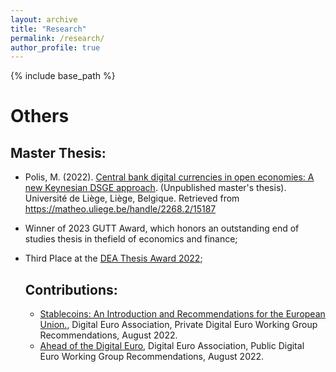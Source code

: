 ```yaml
---
layout: archive
title: "Research"
permalink: /research/
author_profile: true
---
```


{% include base_path %}


   # Others

   ## Master Thesis:
- Polis, M. (2022). [Central bank digital currencies in open economies: A new Keynesian DSGE approach](https://matheo.uliege.be/bitstream/2268.2/15187/4/Central_Bank_Digital_Currencies_in_Open_Economies__A_NK_DSGE_approach.pdf). (Unpublished master's thesis). Université de Liège, Liège, Belgique. Retrieved from https://matheo.uliege.be/handle/2268.2/15187
* Winner of 2023 GUTT Award, which  honors an outstanding end of studies thesis in thefield of economics and finance;
* Third Place at the [DEA Thesis Award 2022](https://blog.digital-euro-association.de/dea-thesis-awards-2023-recap);
  
  ## Contributions:
  - [Stablecoins: An Introduction and Recommendations for the European Union.](https://7869715.fs1.hubspotusercontent-na1.net/hubfs/7869715/Private%20Working%20Group%20paper.pdf), Digital Euro Association, Private Digital Euro Working Group Recommendations, August 2022. 
  -  [Ahead of the Digital Euro](https://7869715.fs1.hubspotusercontent-na1.net/hubfs/7869715/New%20-%20Public%20DEA%20Working%20Group%20Paper.pdf), Digital Euro Association, Public Digital Euro Working Group Recommendations, August 2022. 
   
  


